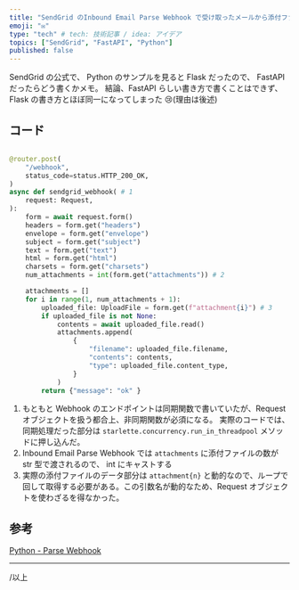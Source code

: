 ```yaml
---
title: "SendGrid のInbound Email Parse Webhook で受け取ったメールから添付ファイルを取得する"
emoji: "✉️"
type: "tech" # tech: 技術記事 / idea: アイデア
topics: ["SendGrid", "FastAPI", "Python"]
published: false
---
```


SendGrid の公式で、 Python のサンプルを見ると Flask だったので、 FastAPI だったらどう書くかメモ。
結論、FastAPI らしい書き方で書くことはできず、Flask の書き方とほぼ同一になってしまった 😢(理由は後述)

## コード

```python

@router.post(
    "/webhook",
    status_code=status.HTTP_200_OK,
)
async def sendgrid_webhook( # 1
    request: Request,
):
    form = await request.form()
    headers = form.get("headers")
    envelope = form.get("envelope")
    subject = form.get("subject")
    text = form.get("text")
    html = form.get("html")
    charsets = form.get("charsets")
    num_attachments = int(form.get("attachments")) # 2

    attachments = []
    for i in range(1, num_attachments + 1):
        uploaded_file: UploadFile = form.get(f"attachment{i}") # 3
        if uploaded_file is not None:
            contents = await uploaded_file.read()
            attachments.append(
                {
                    "filename": uploaded_file.filename,
                    "contents": contents,
                    "type": uploaded_file.content_type,
                }
            )
		return {"message": "ok" }

```

1. もともと Webhook のエンドポイントは同期関数で書いていたが、Request オブジェクトを扱う都合上、非同期関数が必須になる。
   実際のコードでは、同期処理だった部分は `starlette.concurrency.run_in_threadpool` メソッドに押し込んだ。
2. Inbound Email Parse Webhook では `attachments` に添付ファイルの数が str 型で渡されるので、 int にキャストする
3. 実際の添付ファイルのデータ部分は `attachment{n}` と動的なので、ループで回して取得する必要がある。この引数名が動的なため、Request オブジェクトを使わざるを得なかった。

## 参考

[Python - Parse Webhook](https://sendgrid.kke.co.jp/docs/Integrate/Code_Examples/Webhook_Examples/python.html)

---

/以上
